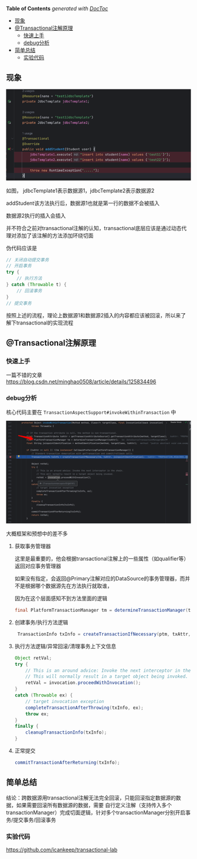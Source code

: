 <!-- START doctoc generated TOC please keep comment here to allow auto update -->
<!-- DON'T EDIT THIS SECTION, INSTEAD RE-RUN doctoc TO UPDATE -->
**Table of Contents**  *generated with [DocToc](https://github.com/thlorenz/doctoc)*

- [现象](#%E7%8E%B0%E8%B1%A1)
- [@Transactional注解原理](#transactional%E6%B3%A8%E8%A7%A3%E5%8E%9F%E7%90%86)
  - [快速上手](#%E5%BF%AB%E9%80%9F%E4%B8%8A%E6%89%8B)
  - [debug分析](#debug%E5%88%86%E6%9E%90)
- [简单总结](#%E7%AE%80%E5%8D%95%E6%80%BB%E7%BB%93)
  - [实验代码](#%E5%AE%9E%E9%AA%8C%E4%BB%A3%E7%A0%81)

<!-- END doctoc generated TOC please keep comment here to allow auto update -->

## 现象

![img.png](imgs/transactional失效.png)

如图， jdbcTemplate1表示数据源1，jdbcTemplate2表示数据源2

addStudent该方法执行后，数据源1也就是第一行的数据不会被插入

数据源2执行的插入会插入

并不符合之前对transactional注解的认知，transactional底层应该是通过动态代理对添加了该注解的方法添加环绕切面

伪代码应该是
```java
// 关闭自动提交事务
// 开启事务
try {
    // 执行方法
} catch (Throwable t) {
    // 回滚事务 
}
// 提交事务
```

按照上述的流程，理论上数据源1和数据源2插入的内容都应该被回滚，所以来了解下transactional的实现流程

## @Transactional注解原理

### 快速上手
一篇不错的文章
https://blog.csdn.net/minghao0508/article/details/125834496

### debug分析
核心代码主要在 `TransactionAspectSupport#invokeWithinTransaction` 中

![img.png](imgs/transactional源码.png)

大概框架和预想中的差不多

1. 获取事务管理器

    这里是最重要的，他会根据transactional注解上的一些属性（如qualifier等）返回对应事务管理器
    
    如果没有指定，会返回@Primary注解对应的DataSource的事务管理器，而并不是根据哪个数据源先在方法执行就取谁，
    
    因为在这个层面感知不到方法里面的逻辑

    ```java
    final PlatformTransactionManager tm = determineTransactionManager(txAttr);
    ```

2. 创建事务/执行方法逻辑
    ```java
     TransactionInfo txInfo = createTransactionIfNecessary(ptm, txAttr, joinpointIdentification);
    ```
3. 执行方法逻辑/异常回滚/清理事务上下文信息
    ```java
    Object retVal;
    try {
        // This is an around advice: Invoke the next interceptor in the chain.
        // This will normally result in a target object being invoked.
        retVal = invocation.proceedWithInvocation();
    }
    catch (Throwable ex) {
        // target invocation exception
        completeTransactionAfterThrowing(txInfo, ex);
        throw ex;
    }
    finally {
        cleanupTransactionInfo(txInfo);
    }
    ```
4. 正常提交
    ```java
    commitTransactionAfterReturning(txInfo);
    ```

## 简单总结
结论：跨数据源用transactional注解无法完全回滚，只能回滚指定数据源的数据，如果需要回滚所有数据源的数据，需要
自行定义注解（支持传入多个transactionManager）完成切面逻辑，针对多个transactionManager分别开启事务/提交事务/回滚事务

### 实验代码
https://github.com/icankeep/transactional-lab